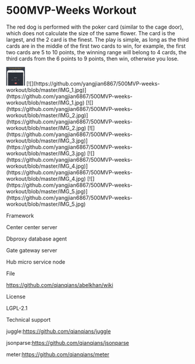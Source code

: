 # 500MVP-Weeks Workout
The red dog is performed with the poker card (similar to the cage door), which does not calculate the size of the same flower. The card is the largest, and the 2 card is the finest. The play is simple, as long as the third cards are in the middle of the first two cards to win, for example, the first two cards are 5 to 10 points, the winning range will belong to 4 cards, the third cards from the 6 points to 9 points, then win, otherwise you lose.

 <img src="https://github.com/yangjian6867/500MVP-weeks-workout/blob/master/IMG_1.jpg" width=50 height=50 />
[![](https://github.com/yangjian6867/500MVP-weeks-workout/blob/master/IMG_1.jpg)](https://github.com/yangjian6867/500MVP-weeks-workout/blob/master/IMG_1.jpg)
[![](https://github.com/yangjian6867/500MVP-weeks-workout/blob/master/IMG_2.jpg)](https://github.com/yangjian6867/500MVP-weeks-workout/blob/master/IMG_2.jpg)
[![](https://github.com/yangjian6867/500MVP-weeks-workout/blob/master/IMG_3.jpg)](https://github.com/yangjian6867/500MVP-weeks-workout/blob/master/IMG_3.jpg)
[![](https://github.com/yangjian6867/500MVP-weeks-workout/blob/master/IMG_4.jpg)](https://github.com/yangjian6867/500MVP-weeks-workout/blob/master/IMG_4.jpg)
[![](https://github.com/yangjian6867/500MVP-weeks-workout/blob/master/IMG_5.jpg)](https://github.com/yangjian6867/500MVP-weeks-workout/blob/master/IMG_5.jpg)

Framework

Center center server

Dbproxy database agent

Gate gateway server

Hub micro service node

File

https://github.com/qianqians/abelkhan/wiki

License

LGPL-2.1

Technical support

juggle:https://github.com/qianqians/juggle

jsonparse:https://github.com/qianqians/jsonparse

meter:https://github.com/qianqians/meter


